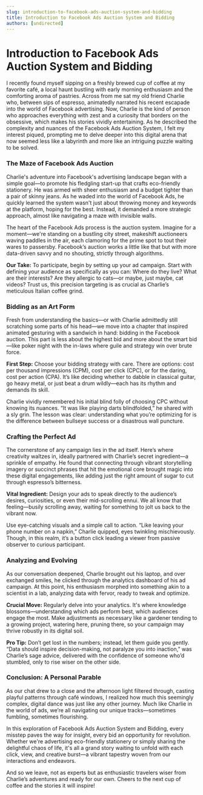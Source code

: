 ```yaml
---
slug: introduction-to-facebook-ads-auction-system-and-bidding
title: Introduction to Facebook Ads Auction System and Bidding
authors: [undirected]
---
```



# Introduction to Facebook Ads Auction System and Bidding

I recently found myself sipping on a freshly brewed cup of coffee at my favorite café, a local haunt bustling with early morning enthusiasm and the comforting aroma of pastries. Across from me sat my old friend Charlie who, between sips of espresso, animatedly narrated his recent escapade into the world of Facebook advertising. Now, Charlie is the kind of person who approaches everything with zest and a curiosity that borders on the obsessive, which makes his stories vividly entertaining. As he described the complexity and nuances of the Facebook Ads Auction System, I felt my interest piqued, prompting me to delve deeper into this digital arena that now seemed less like a labyrinth and more like an intriguing puzzle waiting to be solved.

### The Maze of Facebook Ads Auction

Charlie's adventure into Facebook's advertising landscape began with a simple goal—to promote his fledgling start-up that crafts eco-friendly stationery. He was armed with sheer enthusiasm and a budget tighter than a pair of skinny jeans. As he waded into the world of Facebook Ads, he quickly learned the system wasn't just about throwing money and keywords at the platform, hoping for the best. Instead, it demanded a more strategic approach, almost like navigating a maze with invisible walls.

The heart of the Facebook Ads process is the auction system. Imagine for a moment—we're standing on a bustling city street, makeshift auctioneers waving paddles in the air, each clamoring for the prime spot to tout their wares to passersby. Facebook’s auction works a little like that but with more data-driven savvy and no shouting, strictly through algorithms.

**Our Take:** To participate, begin by setting up your ad campaign. Start with defining your audience as specifically as you can: Where do they live? What are their interests? Are they allergic to cats—or maybe, just maybe, cat videos? Trust us, this precision targeting is as crucial as Charlie’s meticulous Italian coffee grind.

### Bidding as an Art Form

Fresh from understanding the basics—or with Charlie admittedly still scratching some parts of his head—we move into a chapter that inspired animated gesturing with a sandwich in hand: bidding in the Facebook auction. This part is less about the highest bid and more about the smart bid—like poker night with the in-laws where guile and strategy win over brute force.

**First Step:** Choose your bidding strategy with care. There are options: cost per thousand impressions (CPM), cost per click (CPC), or for the daring, cost per action (CPA). It’s like deciding whether to dabble in classical guitar, go heavy metal, or just beat a drum wildly—each has its rhythm and demands its skill.

Charlie vividly remembered his initial blind folly of choosing CPC without knowing its nuances. “It was like playing darts blindfolded,” he shared with a sly grin. The lesson was clear: understanding what you’re optimizing for is the difference between bullseye success or a disastrous wall puncture.

### Crafting the Perfect Ad

The cornerstone of any campaign lies in the ad itself. Here’s where creativity waltzes in, ideally partnered with Charlie’s secret ingredient—a sprinkle of empathy. He found that connecting through vibrant storytelling imagery or succinct phrases that hit the emotional core brought magic into these digital engagements, like adding just the right amount of sugar to cut through espresso’s bitterness.

**Vital Ingredient:** Design your ads to speak directly to the audience’s desires, curiosities, or even their mid-scrolling ennui. We all know that feeling—busily scrolling away, waiting for something to jolt us back to the vibrant now.

Use eye-catching visuals and a simple call to action. “Like leaving your phone number on a napkin,” Charlie quipped, eyes twinkling mischievously. Though, in this realm, it’s a button click leading a viewer from passive observer to curious participant.

### Analyzing and Evolving

As our conversation deepened, Charlie brought out his laptop, and over exchanged smiles, he clicked through the analytics dashboard of his ad campaign. At this point, his enthusiasm morphed into something akin to a scientist in a lab, analyzing data with fervor, ready to tweak and optimize.

**Crucial Move:** Regularly delve into your analytics. It's where knowledge blossoms—understanding which ads perform best, which audiences engage the most. Make adjustments as necessary like a gardener tending to a growing project, watering here, pruning there, so your campaign may thrive robustly in its digital soil.

**Pro Tip:** Don’t get lost in the numbers; instead, let them guide you gently. “Data should inspire decision-making, not paralyze you into inaction,” was Charlie’s sage advice, delivered with the confidence of someone who’d stumbled, only to rise wiser on the other side.

### Conclusion: A Personal Parable

As our chat drew to a close and the afternoon light filtered through, casting playful patterns through café windows, I realized how much this seemingly complex, digital dance was just like any other journey. Much like Charlie in the world of ads, we’re all navigating our unique tracks—sometimes fumbling, sometimes flourishing.

In this exploration of Facebook Ads Auction System and Bidding, every misstep paves the way for insight, every bid an opportunity for revolution. Whether we're advertising eco-friendly stationery or simply sharing the delightful chaos of life, it's all a grand story waiting to unfold with each click, view, and creative burst—a vibrant tapestry woven from our interactions and endeavors.

And so we leave, not as experts but as enthusiastic travelers wiser from Charlie’s adventures and ready for our own. Cheers to the next cup of coffee and the stories it will inspire!